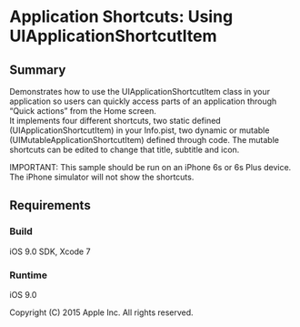 # Application Shortcuts: Using UIApplicationShortcutItem

## Summary

Demonstrates how to use the UIApplicationShortcutItem class in your application so users can quickly access parts of an application through “Quick actions” from the Home screen.  
It implements four different shortcuts, two static defined (UIApplicationShortcutItem) in your Info.pist, two dynamic or mutable (UIMutableApplicationShortcutItem) defined through code.  The mutable shortcuts can be edited to change that title, subtitle and icon.

IMPORTANT: This sample should be run on an iPhone 6s or 6s Plus device. The iPhone simulator will not show the shortcuts.

## Requirements

### Build

iOS 9.0 SDK, Xcode 7

### Runtime

iOS 9.0

Copyright (C) 2015 Apple Inc. All rights reserved.